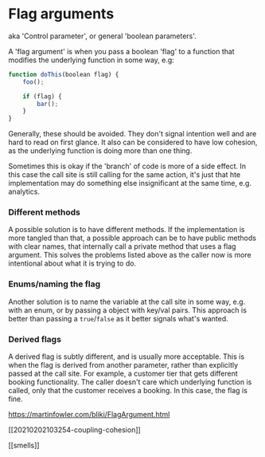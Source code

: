 # Flag arguments

aka 'Control parameter', or general 'boolean parameters'.

A 'flag argument' is when you pass a boolean 'flag' to a function that modifies the underlying function in some way, e.g:

```javascript
function doThis(boolean flag) {
    foo();

    if (flag) {
        bar();
    }
}
```

Generally, these should be avoided. They don't signal intention well and are hard to read on first glance. It also can be considered to have low cohesion, as the underlying function is doing more than one thing.

Sometimes this is okay if the 'branch' of code is more of a side effect. In this case the call site is still calling for the same action, it's just that hte implementation may do something else insignificant at the same time, e.g. analytics.

### Different methods

A possible solution is to have different methods. If the implementation is more tangled than that, a possible approach can be to have public methods with clear names, that internally call a private method that uses a flag argument. This solves the problems listed above as the caller now is more intentional about what it is trying to do.

### Enums/naming the flag

Another solution is to name the variable at the call site in some way, e.g. with an enum, or by passing a object with key/val pairs. This approach is better than passing a `true`/`false` as it better signals what's wanted.

### Derived flags

A derived flag is subtly different, and is usually more acceptable. This is when the flag is derived from another parameter, rather than explicitly passed at the call site. For example, a customer tier that gets different booking functionality. The caller doesn't care which underlying function is called, only that the customer receives a booking. In this case, the flag is fine.

https://martinfowler.com/bliki/FlagArgument.html

[[20210202103254-coupling-cohesion]]

[[smells]]
